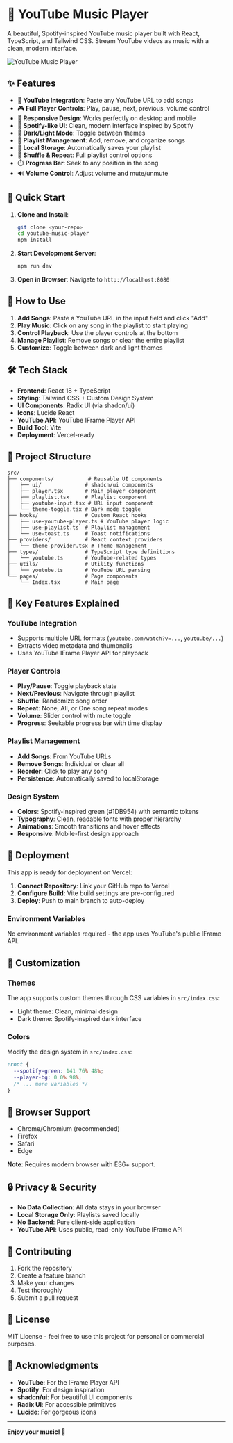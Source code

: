 # 🎵 YouTube Music Player

A beautiful, Spotify-inspired YouTube music player built with React, TypeScript, and Tailwind CSS. Stream YouTube videos as music with a clean, modern interface.

![YouTube Music Player](https://img.shields.io/badge/YouTube-Music%20Player-red?style=for-the-badge&logo=youtube)

## ✨ Features

- 🎵 **YouTube Integration**: Paste any YouTube URL to add songs
- 🎮 **Full Player Controls**: Play, pause, next, previous, volume control
- 📱 **Responsive Design**: Works perfectly on desktop and mobile
- 🎨 **Spotify-like UI**: Clean, modern interface inspired by Spotify
- 🌙 **Dark/Light Mode**: Toggle between themes
- 📝 **Playlist Management**: Add, remove, and organize songs
- 💾 **Local Storage**: Automatically saves your playlist
- 🔀 **Shuffle & Repeat**: Full playlist control options
- ⏱️ **Progress Bar**: Seek to any position in the song
- 🔊 **Volume Control**: Adjust volume and mute/unmute

## 🚀 Quick Start

1. **Clone and Install**:
   ```bash
   git clone <your-repo>
   cd youtube-music-player
   npm install
   ```

2. **Start Development Server**:
   ```bash
   npm run dev
   ```

3. **Open in Browser**:
   Navigate to `http://localhost:8080`

## 🎯 How to Use

1. **Add Songs**: Paste a YouTube URL in the input field and click "Add"
2. **Play Music**: Click on any song in the playlist to start playing
3. **Control Playback**: Use the player controls at the bottom
4. **Manage Playlist**: Remove songs or clear the entire playlist
5. **Customize**: Toggle between dark and light themes

## 🛠️ Tech Stack

- **Frontend**: React 18 + TypeScript
- **Styling**: Tailwind CSS + Custom Design System
- **UI Components**: Radix UI (via shadcn/ui)
- **Icons**: Lucide React
- **YouTube API**: YouTube IFrame Player API
- **Build Tool**: Vite
- **Deployment**: Vercel-ready

## 📁 Project Structure

```
src/
├── components/           # Reusable UI components
│   ├── ui/              # shadcn/ui components
│   ├── player.tsx       # Main player component
│   ├── playlist.tsx     # Playlist component
│   ├── youtube-input.tsx # URL input component
│   └── theme-toggle.tsx # Dark mode toggle
├── hooks/               # Custom React hooks
│   ├── use-youtube-player.ts # YouTube player logic
│   ├── use-playlist.ts  # Playlist management
│   └── use-toast.ts     # Toast notifications
├── providers/           # React context providers
│   └── theme-provider.tsx # Theme management
├── types/               # TypeScript type definitions
│   └── youtube.ts       # YouTube-related types
├── utils/               # Utility functions
│   └── youtube.ts       # YouTube URL parsing
└── pages/               # Page components
    └── Index.tsx        # Main page
```

## 🔧 Key Features Explained

### YouTube Integration
- Supports multiple URL formats (`youtube.com/watch?v=...`, `youtu.be/...`)
- Extracts video metadata and thumbnails
- Uses YouTube IFrame Player API for playback

### Player Controls
- **Play/Pause**: Toggle playback state
- **Next/Previous**: Navigate through playlist
- **Shuffle**: Randomize song order
- **Repeat**: None, All, or One song repeat modes
- **Volume**: Slider control with mute toggle
- **Progress**: Seekable progress bar with time display

### Playlist Management
- **Add Songs**: From YouTube URLs
- **Remove Songs**: Individual or clear all
- **Reorder**: Click to play any song
- **Persistence**: Automatically saved to localStorage

### Design System
- **Colors**: Spotify-inspired green (#1DB954) with semantic tokens
- **Typography**: Clean, readable fonts with proper hierarchy
- **Animations**: Smooth transitions and hover effects
- **Responsive**: Mobile-first design approach

## 🚀 Deployment

This app is ready for deployment on Vercel:

1. **Connect Repository**: Link your GitHub repo to Vercel
2. **Configure Build**: Vite build settings are pre-configured
3. **Deploy**: Push to main branch to auto-deploy

### Environment Variables
No environment variables required - the app uses YouTube's public IFrame API.

## 🎨 Customization

### Themes
The app supports custom themes through CSS variables in `src/index.css`:
- Light theme: Clean, minimal design
- Dark theme: Spotify-inspired dark interface

### Colors
Modify the design system in `src/index.css`:
```css
:root {
  --spotify-green: 141 76% 48%;
  --player-bg: 0 0% 98%;
  /* ... more variables */
}
```

## 📱 Browser Support

- Chrome/Chromium (recommended)
- Firefox
- Safari
- Edge

**Note**: Requires modern browser with ES6+ support.

## 🔒 Privacy & Security

- **No Data Collection**: All data stays in your browser
- **Local Storage Only**: Playlists saved locally
- **No Backend**: Pure client-side application
- **YouTube API**: Uses public, read-only YouTube IFrame API

## 🤝 Contributing

1. Fork the repository
2. Create a feature branch
3. Make your changes
4. Test thoroughly
5. Submit a pull request

## 📄 License

MIT License - feel free to use this project for personal or commercial purposes.

## 🙏 Acknowledgments

- **YouTube**: For the IFrame Player API
- **Spotify**: For design inspiration
- **shadcn/ui**: For beautiful UI components
- **Radix UI**: For accessible primitives
- **Lucide**: For gorgeous icons

---

**Enjoy your music! 🎵**